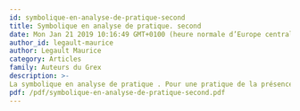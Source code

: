 ```yaml
---
id: symbolique-en-analyse-de-pratique-second
title: Symbolique en analyse de pratique. second
date: Mon Jan 21 2019 10:16:49 GMT+0100 (heure normale d’Europe centrale)
author_id: legault-maurice
author: Legault Maurice
category: Articles
family: Auteurs du Grex
description: >-
La symbolique en analyse de pratique . Pour une pratique de la présence au vécu de l'action et au vécu de la réflexion. seconde partie. Expliciter, 2006, 64, 1-7 
pdf: /pdf/symbolique-en-analyse-de-pratique-second.pdf
---
```

